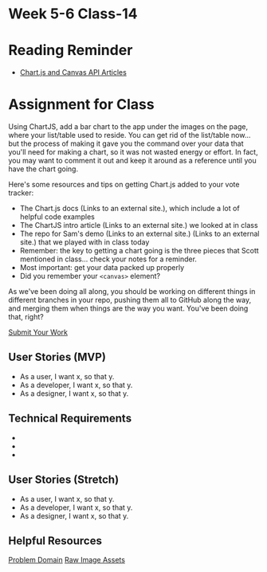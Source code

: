 # Week 5-6 Class-14

# Reading Reminder
* [Chart.js and Canvas API Articles](https://canvas.instructure.com/courses/990777/assignments/4229967)

# Assignment for Class

Using ChartJS, add a bar chart to the app under the images on the page, where your list/table used to reside. You can get rid of the list/table now... but the process of making it gave you the command over your data that you'll need for making a chart, so it was not wasted energy or effort. In fact, you may want to comment it out and keep it around as a reference until you have the chart going.

Here's some resources and tips on getting Chart.js added to your vote tracker:
- The Chart.js docs (Links to an external site.), which include a lot of helpful code examples
- The ChartJS intro article (Links to an external site.) we looked at in class
- The repo for Sam's demo (Links to an external site.) (Links to an external site.) that we played with in class today
- Remember: the key to getting a chart going is the three pieces that Scott mentioned in class... check your notes for a reminder.
- Most important: get your data packed up properly
- Did you remember your `<canvas>` element?

As we've been doing all along, you should be working on different things in different branches in your repo, pushing them all  to GitHub along the way, and merging them when things are the way you want. You've been doing that, right?

[Submit Your Work](https://canvas.instructure.com/courses/990777/assignments/4229997)

## User Stories (MVP)
 - As a user, I want x, so that y.
 - As a developer, I want x, so that y.
 - As a designer, I want x, so that y.

## Technical Requirements
 -
 -
 -

## User Stories (Stretch)
 - As a user, I want x, so that y.
 - As a developer, I want x, so that y.
 - As a designer, I want x, so that y.

## Helpful Resources
[Problem Domain](../assets/README.md)
[Raw Image Assets](../assets/imgs)
